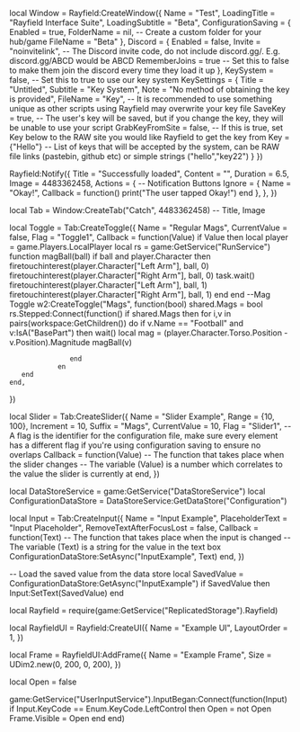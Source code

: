 local Window = Rayfield:CreateWindow({
    Name = "Test",
    LoadingTitle = "Rayfield Interface Suite",
    LoadingSubtitle = "Beta",
    ConfigurationSaving = {
       Enabled = true,
       FolderName = nil, -- Create a custom folder for your hub/game
       FileName = "Beta"
    },
    Discord = {
       Enabled = false,
       Invite = "noinvitelink", -- The Discord invite code, do not include discord.gg/. E.g. discord.gg/ABCD would be ABCD
       RememberJoins = true -- Set this to false to make them join the discord every time they load it up
    },
    KeySystem = false, -- Set this to true to use our key system
    KeySettings = {
       Title = "Untitled",
       Subtitle = "Key System",
       Note = "No method of obtaining the key is provided",
       FileName = "Key", -- It is recommended to use something unique as other scripts using Rayfield may overwrite your key file
       SaveKey = true, -- The user's key will be saved, but if you change the key, they will be unable to use your script
       GrabKeyFromSite = false, -- If this is true, set Key below to the RAW site you would like Rayfield to get the key from
       Key = {"Hello"} -- List of keys that will be accepted by the system, can be RAW file links (pastebin, github etc) or simple strings ("hello","key22")
    }
 })


 Rayfield:Notify({
    Title = "Successfully loaded",
    Content = "",
    Duration = 6.5,
    Image = 4483362458,
    Actions = { -- Notification Buttons
       Ignore = {
          Name = "Okay!",
          Callback = function()
          print("The user tapped Okay!")
       end
    },
 },
 })

 local Tab = Window:CreateTab("Catch", 4483362458) -- Title, Image


 local Toggle = Tab:CreateToggle({
    Name = "Regular Mags",
    CurrentValue = false,
    Flag = "Toggle1",
    Callback = function(Value)
       if Value then
        local player = game.Players.LocalPlayer
        local rs = game:GetService("RunService")
        function magBall(ball)
           if ball and player.Character then
               firetouchinterest(player.Character["Left Arm"], ball, 0)
               firetouchinterest(player.Character["Right Arm"], ball, 0)
               task.wait()
               firetouchinterest(player.Character["Left Arm"], ball, 1)
               firetouchinterest(player.Character["Right Arm"], ball, 1)
           end
        end
        --Mag Toggle
        w2:CreateToggle("Mags", function(bool)
        shared.Mags = bool
            rs.Stepped:Connect(function()
            if shared.Mags then
               for i,v in pairs(workspace:GetChildren()) do
                   if v.Name == "Football" and v:IsA("BasePart") then
                       wait()
                       local mag = (player.Character.Torso.Position - v.Position).Magnitude
                       magBall(v)
        
                   end
                en
       end
    end,
 })

 local Slider = Tab:CreateSlider({
    Name = "Slider Example",
    Range = {10, 100},
    Increment = 10,
    Suffix = "Mags",
    CurrentValue = 10,
    Flag = "Slider1", -- A flag is the identifier for the configuration file, make sure every element has a different flag if you're using configuration saving to ensure no overlaps
    Callback = function(Value)
    -- The function that takes place when the slider changes
    -- The variable (Value) is a number which correlates to the value the slider is currently at
    end,
 })
 
 local DataStoreService = game:GetService("DataStoreService")
local ConfigurationDataStore = DataStoreService:GetDataStore("Configuration")

local Input = Tab:CreateInput({
   Name = "Input Example",
   PlaceholderText = "Input Placeholder",
   RemoveTextAfterFocusLost = false,
   Callback = function(Text)
      -- The function that takes place when the input is changed
      -- The variable (Text) is a string for the value in the text box
      ConfigurationDataStore:SetAsync("InputExample", Text)
   end,
})

-- Load the saved value from the data store
local SavedValue = ConfigurationDataStore:GetAsync("InputExample")
if SavedValue then
   Input:SetText(SavedValue)
end

local Rayfield = require(game:GetService("ReplicatedStorage").Rayfield)

local RayfieldUI = Rayfield:CreateUI({
   Name = "Example UI",
   LayoutOrder = 1,
})

local Frame = RayfieldUI:AddFrame({
   Name = "Example Frame",
   Size = UDim2.new(0, 200, 0, 200),
})

local Open = false

game:GetService("UserInputService").InputBegan:Connect(function(Input)
   if Input.KeyCode == Enum.KeyCode.LeftControl then
      Open = not Open
      Frame.Visible = Open
   end
end)
